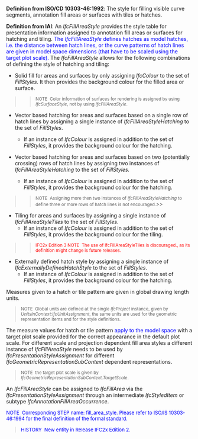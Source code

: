 **Definition
from ISO/CD 10303-46:1992**: The style for filling visible curve segments, annotation fill areas or surfaces with tiles or hatches.

**Definition
from IAI**: An _IfcFillAreaStyle_ provides the style table for presentation information assigned to annotation fill areas or surfaces for hatching and tiling. <font color="#0000ff">The
<i>IfcFillAreaStyle </i>defines
hatches as model hatches, i.e. the distance between hatch lines, or the
curve patterns of hatch lines are given in model space dimensions (that
have to be scaled using the target plot scale). </font>The _IfcFillAreaStyle_ allows for the following combinations of defining the style of hatching and tiling:

* Solid fill for areas and surfaces by only assigning _IfcColour_ to the set of _FillStyles_. It then provides the background colour for the filled area or surface.

> 
>> <small>NOTE&nbsp;
Color information of surfaces for
rendering is assigned by using <i>IfcSurfaceStyle</i>,
not by using <i>IfcFillAreaStyle</i>.</small>


> 
* Vector based hatching for areas and surfaces based on a single row of hatch lines by assigning a single instance of _IfcFillAreaStyleHatching_ to the set of _FillStyles_.
    * If an instance of _IfcColour_ is assigned in addition to the set of _FillStyles_, it provides the background colour for the hatching.

* Vector based hatching for areas and surfaces based on two (potentially crossing) rows of hatch lines by assigning two instances of _IfcFillAreaStyleHatching_ to the set of _FillStyles._
    * If an instance of _IfcColour_ is assigned in addition to the set of _FillStyles_, it provides the background colour for the hatching.


> 
>> <small>NOTE&nbsp;
Assigning more then two instances of <i>IfcFillAreaStyleHatching
</i>to
define three or more rows
of hatch lines is not encouraged.</small>_>>_


> 
* Tiling for areas and surfaces by assigning a single instance of _IfcFillAreaStyleTiles_ to the set of _FillStyles_.
    * If an instance of _IfcColour_ is assigned in addition to the set of _FillStyles_, it provides the background colour for the tiling.


> 
>> <small><font color="#ff0000">IFC2x Edition&nbsp;3
NOTE&nbsp; The use of IfcFillAreaStyleTiles is discouraged., as its
definition might change is future releases.</font><br> </small>


> 
* Externally defined hatch style by assigning a single instance of _IfcExternallyDefinedHatchStyle_ to the set of _FillStyles_.
    * If an instance of _IfcColour_ is assigned in addition to the set of _FillStyles_, it provides the background colour for the hatching.


Measures given to a hatch or tile pattern are given in
global
drawing length units.   
> <small>NOTE&nbsp;
Global units are defined at the single <i>IfcProject</i>
instance, given by <i>UnitsInContext:IfcUnitAssignment</i>,
the same
units are used for the geometric representation items and for the style
definitions.</small>
> 


The measure values for hatch or tile pattern <font color="#0000ff">apply to the
model space </font>with a target plot scale provided for the correct appearance in the default plot scale. For different scale and projection dependent fill area styles a different instance of _IfcFillAreaStyle_ needs to be used by _IfcPresentationStyleAssignment_ for different _IfcGeometricRepresentationSubContext_ dependent representations.

> <small>NOTE&nbsp;
the target plot scale is given by <i>IfcGeometricRepresentationSubContext.TargetScale</i>.</small>  
>
> 


An _IfcFillAreaStyle_ can be
assigned to _IfcFillArea_
via the _IfcPresentationStyleAssignment_
through an intermediate _IfcStyledItem_ or subtype _IfcAnnotationFillAreaOccurrence_.
> <font color="#0000ff" size="-1">
NOTE&nbsp; Corresponding
STEP name:
fill_area_style. Please refer to ISO/IS 10303-46:1994 for the final
definition of the formal standard. </font>
> 
> <font size="-1"><font color="#0000ff">HISTORY&nbsp;
New entity in
Release IFC2x Edition 2.</font> </font>
>